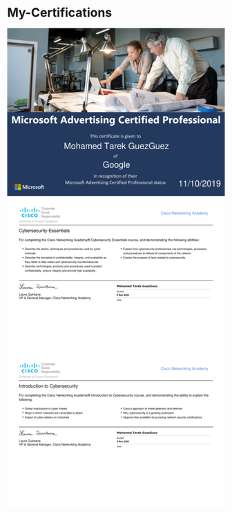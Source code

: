 # My-Certifications

<img src="Bing%20Microsoft%20Certification/Bing _ Microsoft Advertising-1.jpg">

<img src="Cisco%20Certification/Cisco _ Cybersecurity Essentials-1.jpg">

<img src="Cisco%20Certification/Cisco _ Introduction to Cybersecurity-1.jpg">

<img src="">

<img src="">

<img src="">

<img src="">
